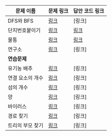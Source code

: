 |문제 이름|문제 링크|답안 코드 링크|
|---|---|---|
|DFS와 BFS|[링크](boj.kr/1260)|[링크]|
|단지번호붙이기|[링크](boj.kr/2667)|[링크](https://github.com/rhs0266/FastCampus/tree/main/%EA%B0%95%EC%9D%98%20%EC%9E%90%EB%A3%8C/02-%EC%95%8C%EA%B3%A0%EB%A6%AC%EC%A6%98/09~11-그래프%20탐색/문제별%20코드/2667-단지번호%20붙이기)|
|물통|[링크](boj.kr/2251)|[링크](https://github.com/rhs0266/FastCampus/tree/main/%EA%B0%95%EC%9D%98%20%EC%9E%90%EB%A3%8C/02-%EC%95%8C%EA%B3%A0%EB%A6%AC%EC%A6%98/09~11-그래프%20탐색/문제별%20코드/2251-물통)|
|연구소|[링크](boj.kr/14502)|[링크]|
|**연습문제**|||
|유기농 배추|[링크](boj.kr/1012)|[링크]|
|연결 요소의 개수|[링크](boj.kr/11724)|[링크]|
|섬의 개수|[링크](boj.kr/4963)|[링크]|
|양|[링크](boj.kr/3184)|[링크]|
|바이러스|[링크](boj.kr/2606)|[링크]|
|경로 찾기|[링크](boj.kr/11403)|[링크]|
|트리의 부모 찾기|[링크](boj.kr/11725)|[링크]|
